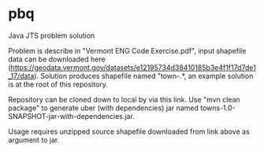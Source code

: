 # pbq
Java JTS problem solution

Problem is describe in "Vermont ENG Code Exercise.pdf", input shapefile data can be downloaded here (https://geodata.vermont.gov/datasets/e12195734d38410185b3e4f1f17d7de1_17/data).
Solution produces shapefile named "town-<timestamp>.*, an example solution is at the root of this repository.

Repository can be cloned down to local by via this link.
Use "mvn clean package" to generate uber (with dependencies) jar named towns-1.0-SNAPSHOT-jar-with-dependencies.jar.

Usage requires unzipped source shapefile downloaded from link above as argument to jar.
